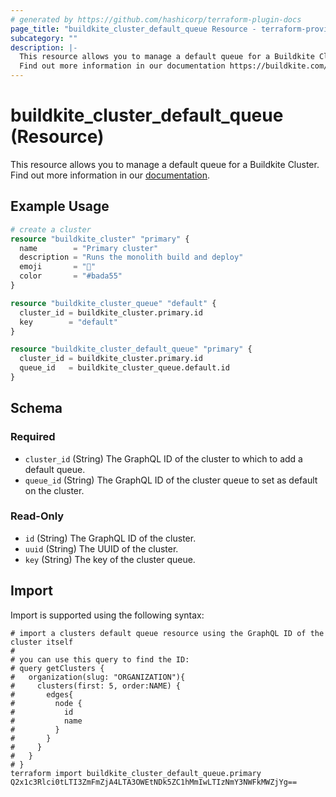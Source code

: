 ```yaml
---
# generated by https://github.com/hashicorp/terraform-plugin-docs
page_title: "buildkite_cluster_default_queue Resource - terraform-provider-buildkite"
subcategory: ""
description: |-
  This resource allows you to manage a default queue for a Buildkite Cluster.
  Find out more information in our documentation https://buildkite.com/docs/clusters/overview.
---
```


# buildkite_cluster_default_queue (Resource)

This resource allows you to manage a default queue for a Buildkite Cluster.
Find out more information in our [documentation](https://buildkite.com/docs/clusters/overview).

## Example Usage

```terraform
# create a cluster
resource "buildkite_cluster" "primary" {
  name        = "Primary cluster"
  description = "Runs the monolith build and deploy"
  emoji       = "🚀"
  color       = "#bada55"
}

resource "buildkite_cluster_queue" "default" {
  cluster_id = buildkite_cluster.primary.id
  key        = "default"
}

resource "buildkite_cluster_default_queue" "primary" {
  cluster_id = buildkite_cluster.primary.id
  queue_id   = buildkite_cluster_queue.default.id
}
```

<!-- schema generated by tfplugindocs -->
## Schema

### Required

- `cluster_id` (String) The GraphQL ID of the cluster to which to add a default queue.
- `queue_id` (String) The GraphQL ID of the cluster queue to set as default on the cluster.

### Read-Only

- `id` (String) The GraphQL ID of the cluster.
- `uuid` (String) The UUID of the cluster.
- `key` (String) The key of the cluster queue.

## Import

Import is supported using the following syntax:

```shell
# import a clusters default queue resource using the GraphQL ID of the cluster itself
#
# you can use this query to find the ID:
# query getClusters {
#   organization(slug: "ORGANIZATION"){
#     clusters(first: 5, order:NAME) {
#       edges{
#         node {
#           id
#           name
#         }
#       }
#     }
#   }
# }
terraform import buildkite_cluster_default_queue.primary Q2x1c3Rlci0tLTI3ZmFmZjA4LTA3OWEtNDk5ZC1hMmIwLTIzNmY3NWFkMWZjYg==
```
